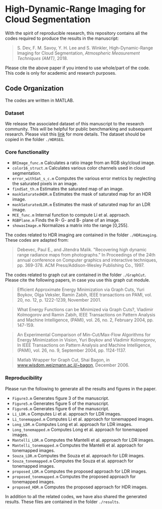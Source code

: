 # High-Dynamic-Range Imaging for Cloud Segmentation

With the spirit of reproducible research, this repository contains all the codes required to produce the results in the manuscript: 
> S. Dev, F. M. Savoy, Y. H. Lee and S. Winkler, High-Dynamic-Range Imaging for Cloud Segmentation, *Atmospheric Measurement Techniques (AMT)*, 2018.

Please cite the above paper if you intend to use whole/part of the code. This code is only for academic and research purposes.

## Code Organization
The codes are written in MATLAB.

### Dataset
We release the associated dataset of this manuscript to the research community. This will be helpful for public benchmarking and subsequent research. Please visit this [link](http://vintage.winklerbros.net/index.html) for more details. The dataset should be copied in the folder `./HDRSEG`.

### Core functionality
* `BRImage_func.m` Calculates a ratio image from an RGB sky/cloud image.
* `color16_struct.m` Calculates various color channels used in cloud segmentation.
* `error_withSat_s_c.m` Computes the various error metrics by neglecting the saturated pixels in an image.
* `findSat_th.m` Estimates the saturated map of an image.
* `maskSaturatedHDR.m` Estimates the mask of saturated map for an HDR image.
* `maskSaturatedLDR.m` Estimates the mask of saturated map for an LDR image. 
* `MCE_func.m` Internal function to compute Li et al. approach.
* `RGBPlane.m` Finds the R- G- and B- plane of an image.
* `showasImage.m` Normalizes a matrix into the range [0,255].


The codes related to HDR imaging are contained in the folder `./HDRimaging`. These codes are adapted from:
> Debevec, Paul E., and Jitendra Malik. "Recovering high dynamic range radiance maps from photographs." In Proceedings of the 24th annual conference on Computer graphics and interactive techniques, pp. 369-378. ACM Press/Addison-Wesley Publishing Co., 1997.

The codes related to graph cut are contained in the folder `./GraphCut`. Please cite the following papers, in case you use this graph cut module.
> Efficient Approximate Energy Minimization via Graph Cuts, Yuri Boykov, Olga Veksler, Ramin Zabih, IEEE transactions on PAMI, vol. 20, no. 12, p. 1222-1239, November 2001.

> What Energy Functions can be Minimized via Graph Cuts?, Vladimir Kolmogorov and Ramin Zabih, IEEE Transactions on Pattern Analysis and Machine Intelligence, (PAMI), vol. 26, no. 2, February 2004, pp. 147-159.

> An Experimental Comparison of Min-Cut/Max-Flow Algorithms for Energy Minimization in Vision, Yuri Boykov and Vladimir Kolmogorov, In IEEE Transactions on Pattern Analysis and Machine Intelligence, (PAMI), vol. 26, no. 9, September 2004, pp. 1124-1137.

> Matlab Wrapper for Graph Cut, Shai Bagon, in www.wisdom.weizmann.ac.il/~bagon, December 2006.

### Reproducibility 

Please run the following to generate all the results and figures in the paper.
* `Figure3.m` Generates figure 3 of the manuscript.
* `Figure5.m` Generates figure 5 of the manuscript.
* `Figure6.m` Generates figure 6 of the manuscript.
* `Li_LDR.m` Computes Li et al. approach for LDR images.
* `Li_tonemapped.m` Computes Li et al. approach for tonemapped images.
* `Long_LDR.m` Computes Long et al. approach for LDR images.
* `Long_tonemapped.m` Computes Long et al. approach for tonemapped images.
* `Mantelli_LDR.m` Computes the Mantelli et al. approach for LDR images.
* `Mantelli_tonemapped.m` Computes the Mantelli et al. approach for tonemapped images.
* `Souza_LDR.m` Computes the Souza et al. approach for LDR images.
* `Souza_tonemapped.m` Computes the Souza et al. approach for tonemapped images.
* `proposed_LDR.m` Computes the proposed approach for LDR images.
* `proposed_tonemapped.m` Computes the proposed approach for tonemapped images.
* `proposed_HDR.m` Computes the proposed approach for HDR images.

In addition to all the related codes, we have also shared the generated results. These files are contained in the folder `./results`.

